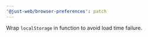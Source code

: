 ```yaml
---
'@just-web/browser-preferences': patch
---
```


Wrap `localStorage` in function to avoid load time failure.
